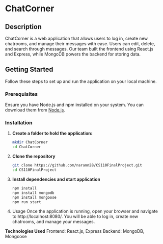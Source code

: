 # ChatCorner

## Description

ChatCorner is a web application that allows users to log in, create new chatrooms, and manage their messages with ease. Users can edit, delete, and search through messages. Our team built the frontend using React.js and Express, while MongoDB powers the backend for storing data.

## Getting Started

Follow these steps to set up and run the application on your local machine.

### Prerequisites

Ensure you have Node.js and npm installed on your system. You can download them from [Node.js](https://nodejs.org/).

### Installation

1. **Create a folder to hold the application:**

   ```sh
   mkdir ChatCorner
   cd ChatCorner

2. **Clone the repository**
   ```sh
   git clone https://github.com/narann28/CS110FinalProject.git
   cd CS110FinalProject

4. **Install dependencies and start application**
   ```sh
   npm install
   npm install mongodb
   npm install mongoose
   npm run start

6. Usage
Once the application is running, open your browser and navigate to http://localhost:8080/. You will be able to log in, create new chatrooms, and manage your messages.

**Technologies Used**
Frontend: React.js, Express
Backend: MongoDB, Mongoose





